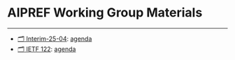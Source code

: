 # AIPREF Working Group Materials


---

- [🗂️ Interim-25-04](interim-25-04/): [agenda](interim-25-04/agenda.md)
- [🗂️ IETF 122](ietf122/): [agenda](ietf122/agenda.md)
